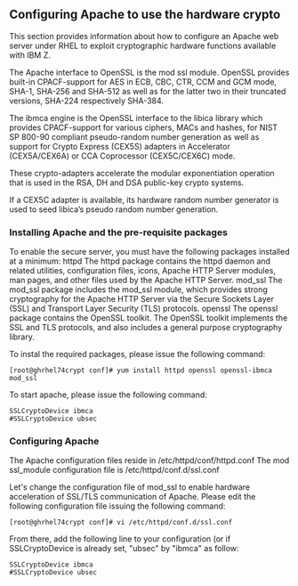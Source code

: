 ## Configuring Apache to use the hardware crypto
This section provides information about how to configure an Apache web server under RHEL to exploit cryptographic hardware functions available with IBM Z.

The Apache interface to OpenSSL is the mod ssl module. OpenSSL provides built-in CPACF-support for AES in ECB, CBC, CTR, CCM and GCM mode, SHA-1, SHA-256 and SHA-512 as well as for the latter two in their truncated versions, SHA-224 respectively SHA-384. 

The ibmca engine is the OpenSSL interface to the libica library which provides CPACF-support for various ciphers, MACs and hashes, for NIST SP 800-90 compliant pseudo-random number generation as well as support for Crypto Express (CEX5S) adapters in Accelerator (CEX5A/CEX6A) or CCA Coprocessor (CEX5C/CEX6C) mode. 

These crypto-adapters accelerate the modular exponentiation operation that is used in the RSA, DH and DSA public-key crypto systems.

If a CEX5C adapter is available, its hardware random number generator is used to seed libica’s pseudo random number generation.

### Installing Apache and the pre-requisite packages
To enable the secure server, you must have the following packages installed at a minimum:
httpd
The httpd package contains the httpd daemon and related utilities, configuration files, icons, Apache HTTP Server modules, man pages, and other files used by the Apache HTTP Server.
mod_ssl
The mod_ssl package includes the mod_ssl module, which provides strong cryptography for the Apache HTTP Server via the Secure Sockets Layer (SSL) and Transport Layer Security (TLS) protocols.
openssl
The openssl package contains the OpenSSL toolkit. The OpenSSL toolkit implements the SSL and TLS protocols, and also includes a general purpose cryptography library.

To instal the required packages, please issue the following command:
```
[root@ghrhel74crypt conf]# yum install httpd openssl openssl-ibmca mod_ssl
```
To start apache, please issue the following command:
```
SSLCryptoDevice ibmca
#SSLCryptoDevice ubsec
```

### Configuring Apache
The Apache configuration files reside in /etc/httpd/conf/httpd.conf
The mod ssl_module configuration file is /etc/httpd/conf.d/ssl.conf

Let's change the configuration file of mod_ssl to enable hardware acceleration of SSL/TLS communication of Apache. Please edit the following configuration file issuing the following command:
```
[root@ghrhel74crypt conf]# vi /etc/httpd/conf.d/ssl.conf
```

From there, add the following line to your configuration (or if SSLCryptoDevice is already set, "ubsec" by "ibmca" as follow:
```
SSLCryptoDevice ibmca
#SSLCryptoDevice ubsec
```
